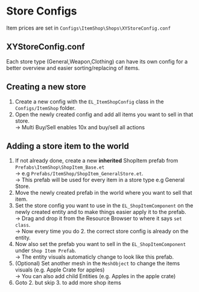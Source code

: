 # Store Configs
Item prices are set in `Configs\ItemShop\Shops\XYStoreConfig.conf`

## XYStoreConfig.conf
Each store type (General,Weapon,Clothing) can have its own config for a better overview and easier sorting/replacing of items.

## Creating a new store
1. Create a new config with the `EL_ItemShopConfig` class in the `Configs/ItemShop` folder.
2. Open the newly created config and add all items you want to sell in that store. \
	-> Multi Buy/Sell enables 10x and buy/sell all actions

## Adding a store item to the world
1. If not already done, create a new **inherited** ShopItem prefab from `Prefabs\ItemShop\ShopItem_Base.et` \
	-> e.g `Prefabs/ItemShop/ShopItem_GeneralStore.et`. \
	-> This prefab will be used for every item in a store type e.g General Store.
2. Move the newly created prefab in the world where you want to sell that item.
3. Set the store config you want to use in the `EL_ShopItemComponent` on the newly created entity and to make things easier apply it to the prefab. \
	-> Drag and drop it from the Resource Browser to where it says `set class`. \
	-> Now every time you do 2. the correct store config is already on the entity.
4. Now also set the prefab you want to sell in the `EL_ShopItemComponent` under `Shop Item Prefab`. \
	-> The entity visuals automaticly change to look like this prefab.
4. (Optional) Set another mesh in the `MeshObject` to change the items visuals (e.g. Apple Crate for apples)\
	-> You can also add child Entities (e.g. Apples in the apple crate)
5. Goto 2. but skip 3. to add more shop items
